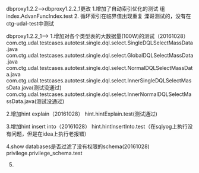dbproxy1.2.2--&gt;dbproxy1.2.2\_1更改
1.增加了自动索引优化的测试
组index.AdvanFuncIndex.test
2. 循环索引在临界值出现重复
溧哥测试的，没有在ctg-udal-test中测试

dbproxy1.2.2\_1--&gt;
1.增加对各个类型表的大数据量\(100W\)的测试（20161028）
com.ctg.udal.testcases.autotest.single.dql.select.SingleDQLSelectMassData.java
com.ctg.udal.testcases.autotest.single.dql.select.GlobalDQLSelectMassData.java
com.ctg.udal.testcases.autotest.single.dql.select.NormalDQLSelectMassData.java
com.ctg.udal.testcases.autotest.single.dql.select.InnerSingleDQLSelectMassData.java\(测试没通过\)
com.ctg.udal.testcases.autotest.single.dql.select.InnerNormalDQLSelectMassData.java\(测试没通过\)

2.增加hint explain（20161028）
hint.hintExplain.test\(测试通过\)

3.增加hint insert into（20161028）
hint.hintInsertInto.test（在sqlyog上执行没有问题，但是在idea上执行老报错）

4.show databases是否过滤了没有权限的schema(20161028)
privilege.privilege\_schema.test

5.

